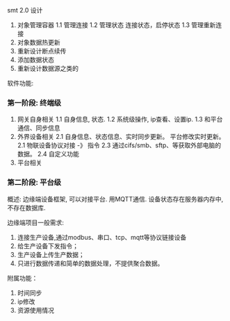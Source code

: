 smt 2.0 设计

1. 对象管理容器
	1.1 管理连接
	1.2 管理状态 连接状态，启停状态
	1.3 管理重新连接
2. 对象数据热更新
3. 重新设计断点续传
4. 添加数据状态
5. 重新设计数据源之类的

软件功能:

### 第一阶段: 终端级
1. 网关自身相关
   1.1 自身信息, 状态.
   1.2 系统级操作, ip查看、设置ip.
   1.3 和平台通信、同步信息
2. 外界设备相关
   2.1 自身信息、状态信息、实时同步更新。 平台修改实时更新。
   2.1 物联设备协议对接 -》 指令
   2.3 通过cifs/smb、sftp、等获取外部电脑的数据。
   2.4 自定义功能
3. 平台相关

### 第二阶段: 平台级
概述: 边缘端设备框架, 可以对接平台. 用MQTT通信.
设备状态存在服务器内存中, 不存在数据库. 


边缘端项目一般需求:
   1. 连接生产设备,通过modbus、串口、tcp、mqtt等协议链接设备
   2. 给生产设备下发指令；
   3. 生产设备上传生产数据；
   4. 只进行数据传递和简单的数据处理，不提供聚合数据。
   
附属功能：
 1. 时间同步
 2. ip修改
 3. 资源使用情况